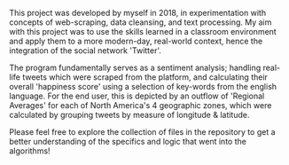 This project was developed by myself in 2018, in experimentation with concepts of web-scraping, data cleansing, and text processing. My aim with this project was to use the skills learned in a classroom environment and apply them to a more modern-day, real-world context, hence the integration of the social network 'Twitter'.

The program fundamentally serves as a sentiment analysis; handling real-life tweets which were scraped from the platform, and calculating their overall 'happiness score' using a selection of key-words from the english language. For the end user, this is depicted by an outflow of 'Regional Averages' for each of North America's 4 geographic zones, which were calculated by grouping tweets by measure of longitude & latitude.

Please feel free to explore the collection of files in the repository to get a better understanding of the specifics and logic that went into the algorithms!
